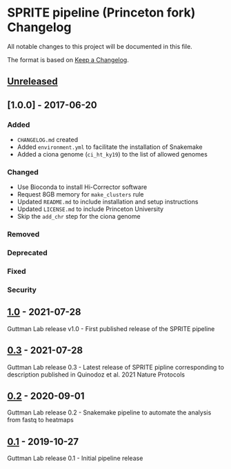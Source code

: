 # SPRITE pipeline (Princeton fork) Changelog

All notable changes to this project will be documented in this file.

The format is based on [Keep a Changelog](https://keepachangelog.com/en/1.0.0/).

## [Unreleased]

## [1.0.0] - 2017-06-20
### Added
- `CHANGELOG.md` created
- Added `environment.yml` to facilitate the installation of Snakemake
- Added a ciona genome (`ci_ht_ky19`) to the list of allowed genomes

### Changed
- Use Bioconda to install Hi-Corrector software
- Request 8GB memory for `make_clusters` rule
- Updated `README.md` to include installation and setup instructions
- Updated `LICENSE.md` to include Princeton University
- Skip the `add_chr` step for the ciona genome

### Removed

### Deprecated

### Fixed

### Security

## [1.0] - 2021-07-28
Guttman Lab release v1.0 - First published release of the SPRITE pipeline

## [0.3] - 2021-07-28
Guttman Lab release 0.3 - Latest release of SPRITE pipline corresponding to
description published in Quinodoz et al. 2021 Nature Protocols

## [0.2] - 2020-09-01
Guttman Lab release 0.2 - Snakemake pipeline to automate the analysis from
fastq to heatmaps

## [0.1] - 2019-10-27
Guttman Lab release 0.1 - Initial pipeline release

[Unreleased]: https://github.com/Princeton-LSI-ResearchComputing/sprite-pipeline/compare/v1.0...hic_bioconda
[1.0]: https://github.com/GuttmanLab/sprite-pipeline/compare/0.3...v1.0
[0.3]: https://github.com/GuttmanLab/sprite-pipeline/compare/0.2...0.3
[0.2]: https://github.com/GuttmanLab/sprite-pipeline/compare/0.1...0.2
[0.1]: https://github.com/GuttmanLab/sprite-pipeline/releases/tag/0.1
